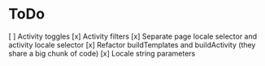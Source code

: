 # ToDo
[ ] Activity toggles
[x] Activity filters
[x] Separate page locale selector and activity locale selector
[x] Refactor buildTemplates and buildActivity (they share a big chunk of code)
[x] Locale string parameters
